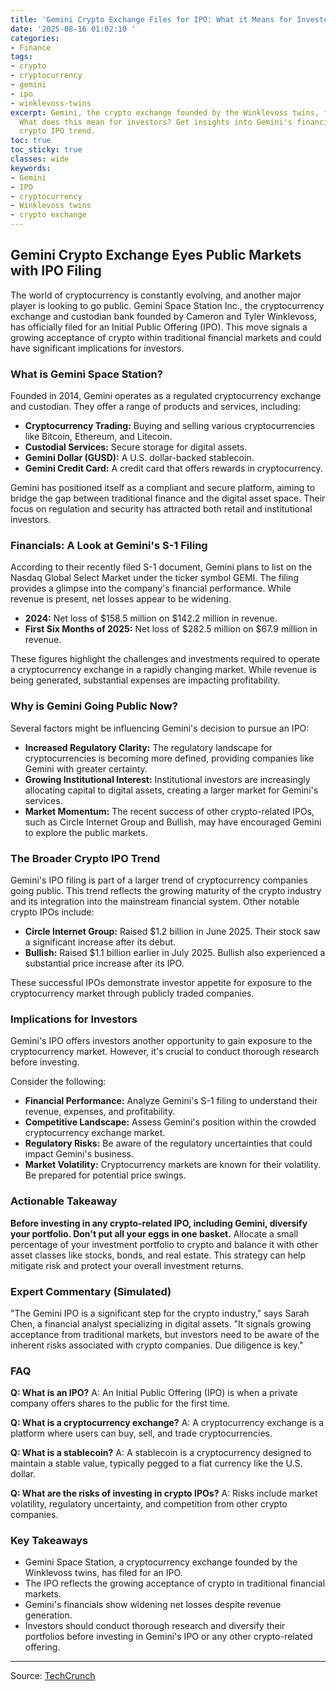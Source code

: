 ```yaml
---
title: 'Gemini Crypto Exchange Files for IPO: What it Means for Investors'
date: '2025-08-16 01:02:10 '
categories:
- Finance
tags:
- crypto
- cryptocurrency
- gemini
- ipo
- winklevoss-twins
excerpt: Gemini, the crypto exchange founded by the Winklevoss twins, files for IPO.
  What does this mean for investors? Get insights into Gemini's financials and the
  crypto IPO trend.
toc: true
toc_sticky: true
classes: wide
keywords:
- Gemini
- IPO
- cryptocurrency
- Winklevoss twins
- crypto exchange
---
```


## Gemini Crypto Exchange Eyes Public Markets with IPO Filing

The world of cryptocurrency is constantly evolving, and another major player is looking to go public. Gemini Space Station Inc., the cryptocurrency exchange and custodian bank founded by Cameron and Tyler Winklevoss, has officially filed for an Initial Public Offering (IPO). This move signals a growing acceptance of crypto within traditional financial markets and could have significant implications for investors.

### What is Gemini Space Station?

Founded in 2014, Gemini operates as a regulated cryptocurrency exchange and custodian. They offer a range of products and services, including:

*   **Cryptocurrency Trading:** Buying and selling various cryptocurrencies like Bitcoin, Ethereum, and Litecoin.
*   **Custodial Services:** Secure storage for digital assets.
*   **Gemini Dollar (GUSD):** A U.S. dollar-backed stablecoin.
*   **Gemini Credit Card:** A credit card that offers rewards in cryptocurrency.

Gemini has positioned itself as a compliant and secure platform, aiming to bridge the gap between traditional finance and the digital asset space. Their focus on regulation and security has attracted both retail and institutional investors.

### Financials: A Look at Gemini's S-1 Filing

According to their recently filed S-1 document, Gemini plans to list on the Nasdaq Global Select Market under the ticker symbol GEMI. The filing provides a glimpse into the company's financial performance. While revenue is present, net losses appear to be widening.

*   **2024:** Net loss of $158.5 million on $142.2 million in revenue.
*   **First Six Months of 2025:** Net loss of $282.5 million on $67.9 million in revenue.

These figures highlight the challenges and investments required to operate a cryptocurrency exchange in a rapidly changing market. While revenue is being generated, substantial expenses are impacting profitability.

### Why is Gemini Going Public Now?

Several factors might be influencing Gemini's decision to pursue an IPO:

*   **Increased Regulatory Clarity:** The regulatory landscape for cryptocurrencies is becoming more defined, providing companies like Gemini with greater certainty.
*   **Growing Institutional Interest:** Institutional investors are increasingly allocating capital to digital assets, creating a larger market for Gemini's services.
*   **Market Momentum:** The recent success of other crypto-related IPOs, such as Circle Internet Group and Bullish, may have encouraged Gemini to explore the public markets.

### The Broader Crypto IPO Trend

Gemini's IPO filing is part of a larger trend of cryptocurrency companies going public. This trend reflects the growing maturity of the crypto industry and its integration into the mainstream financial system. Other notable crypto IPOs include:

*   **Circle Internet Group:** Raised $1.2 billion in June 2025. Their stock saw a significant increase after its debut.
*   **Bullish:** Raised $1.1 billion earlier in July 2025. Bullish also experienced a substantial price increase after its IPO.

These successful IPOs demonstrate investor appetite for exposure to the cryptocurrency market through publicly traded companies. 

### Implications for Investors

Gemini's IPO offers investors another opportunity to gain exposure to the cryptocurrency market. However, it's crucial to conduct thorough research before investing.

Consider the following:

*   **Financial Performance:** Analyze Gemini's S-1 filing to understand their revenue, expenses, and profitability.
*   **Competitive Landscape:** Assess Gemini's position within the crowded cryptocurrency exchange market.
*   **Regulatory Risks:** Be aware of the regulatory uncertainties that could impact Gemini's business.
*   **Market Volatility:** Cryptocurrency markets are known for their volatility. Be prepared for potential price swings.

### Actionable Takeaway

**Before investing in any crypto-related IPO, including Gemini, diversify your portfolio. Don't put all your eggs in one basket.** Allocate a small percentage of your investment portfolio to crypto and balance it with other asset classes like stocks, bonds, and real estate. This strategy can help mitigate risk and protect your overall investment returns.

### Expert Commentary (Simulated)

"The Gemini IPO is a significant step for the crypto industry," says Sarah Chen, a financial analyst specializing in digital assets. "It signals growing acceptance from traditional markets, but investors need to be aware of the inherent risks associated with crypto companies. Due diligence is key."

### FAQ

**Q: What is an IPO?**
A: An Initial Public Offering (IPO) is when a private company offers shares to the public for the first time.

**Q: What is a cryptocurrency exchange?**
A: A cryptocurrency exchange is a platform where users can buy, sell, and trade cryptocurrencies.

**Q: What is a stablecoin?**
A: A stablecoin is a cryptocurrency designed to maintain a stable value, typically pegged to a fiat currency like the U.S. dollar.

**Q: What are the risks of investing in crypto IPOs?**
A: Risks include market volatility, regulatory uncertainty, and competition from other crypto companies.

### Key Takeaways

*   Gemini Space Station, a cryptocurrency exchange founded by the Winklevoss twins, has filed for an IPO.
*   The IPO reflects the growing acceptance of crypto in traditional financial markets.
*   Gemini's financials show widening net losses despite revenue generation.
*   Investors should conduct thorough research and diversify their portfolios before investing in Gemini's IPO or any other crypto-related offering.

---

Source: [TechCrunch](https://techcrunch.com/2025/08/15/winklevoss-twins-crypto-company-gemini-files-for-ipo/)